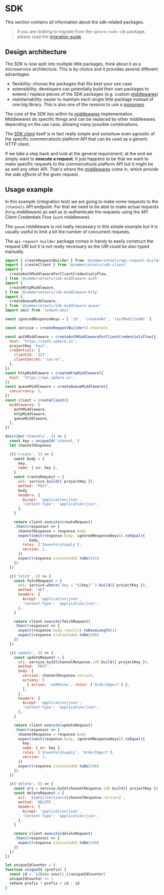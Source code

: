 # SDK

This section contains all information about the sdk-related packages.

> If you are looking to migrate from the `sphere-node-sdk` package, please read the [migration guide](/sdk/upgrading-from-sphere-node-sdk.md).


## Design architecture

The SDK is now split into multiple little packages, think about it as a *microservice* architecture. This is by choice and it provides several different advantages:
- flexibility: choose the packages that fits best your use case
- extensibility: developers can potentially build their own packages to extend / replace pieces of the SDK packages (e.g. custom [middlewares](/sdk/Middlewares.md))
- maintainability: easier to maintain each single little package instead of one big library. This is also one of the reasons to use a [monorepo](https://github.com/lerna/lerna)

The core of the SDK lies within its [middlewares](/sdk/Middlewares.md) implementation.
Middlewares do specific things and can be replaced by other middlewares depending on the use case, allowing many possible combinations.

The [SDK *client*](/sdk/api/README.md#sdk-client) itself is in fact really simple and somehow even agnostic of the specific commercetools platform API that can be used as a generic HTTP client.

If we take a step back and look at the general requirement, at the end we simply want to **execute a request**. It just happens to be that we want to make specific requests to the commercetools platform API but it might be as well any other API. That's where the [middlewares](/sdk/Middlewares.md) come in, which provide the *side effects* of the given request.


## Usage example

In this example (integration test) we are going to make some requests to the `/channels` API endpoint. For that we need to be able to make actual requests (`http` middleware) as well as to authenticate the requests using the API Client Credentials Flow (`auth` middleware).

The `queue` middleware is not really necessary in this simple example but it is usually useful to limit a bit the number of concurrent requests.

The `api-request-builder` package comes in handy to easily construct the request _URI_ but it is not really necessary as the _URI_ could be also typed manually.

```js
import { createRequestBuilder } from '@commercetools/api-request-builder'
import { createClient } from '@commercetools/sdk-client'
import {
  createAuthMiddlewareForClientCredentialsFlow,
} from '@commercetools/sdk-middleware-auth'
import {
  createHttpMiddleware,
} from '@commercetools/sdk-middleware-http'
import {
  createQueueMiddleware,
} from '@commercetools/sdk-middleware-queue'
import omit from 'lodash.omit'

const ignoredResponseKeys = [ 'id', 'createdAt', 'lastModifiedAt' ]

const service = createRequestBuilder().channels

const authMiddleware = createAuthMiddlewareForClientCredentialsFlow({
  host: 'https://auth.sphere.io',
  projectKey 'test',
  credentials: {
    clientId: '123',
    clientSecret: 'secret',
  },
})
const httpMiddleware = createHttpMiddleware({
  host: 'https://api.sphere.io',
})
const queueMiddleware = createQueueMiddleware({
  concurrency: 5,
})
const client = createClient({
  middlewares: [
    authMiddleware,
    httpMiddleware,
    queueMiddleware,
  ],
})

describe('Channels', () => {
  const key = uniqueId('channel_')
  let channelResponse

  it('create', () => {
    const body = {
      key,
      name: { en: key },
    }
    const createRequest = {
      uri: service.build({ projectKey }),
      method: 'POST',
      body,
      headers: {
        Accept: 'application/json',
        'Content-Type': 'application/json',
      },
    }

    return client.execute(createRequest)
    .then((response) => {
      channelResponse = response.body
      expect(omit(response.body, ignoredResponseKeys)).toEqual({
        ...body,
        roles: ['InventorySupply'],
        version: 1,
      })
      expect(response.statusCode).toBe(201)
    })
  })

  it('fetch', () => {
    const fetchRequest = {
      uri: service.where(`key = "${key}"`).build({ projectKey }),
      method: 'GET',
      headers: {
        Accept: 'application/json',
        'Content-Type': 'application/json',
      },
    }

    return client.execute(fetchRequest)
    .then((response) => {
      expect(response.body.results).toHaveLength(1)
      expect(response.statusCode).toBe(200)
    })
  })

  it('update', () => {
    const updateRequest = {
      uri: service.byId(channelResponse.id).build({ projectKey }),
      method: 'POST',
      body: {
        version: channelResponse.version,
        actions: [
          { action: 'addRoles', roles: ['OrderImport'] },
        ],
      },
      headers: {
        Accept: 'application/json',
        'Content-Type': 'application/json',
      },
    }

    return client.execute(updateRequest)
    .then((response) => {
      channelResponse = response.body
      expect(omit(response.body, ignoredResponseKeys)).toEqual({
        key,
        name: { en: key },
        roles: ['InventorySupply', 'OrderImport'],
        version: 2,
      })
      expect(response.statusCode).toBe(200)
    })
  })

  it('delete', () => {
    const uri = service.byId(channelResponse.id).build({ projectKey })
    const deleteRequest = {
      uri: `${uri}?version=${channelResponse.version}`,
      method: 'DELETE',
      headers: {
        Accept: 'application/json',
        'Content-Type': 'application/json',
      },
    }

    return client.execute(deleteRequest)
    .then((response) => {
      expect(response.statusCode).toBe(200)
    })
  })
})

let uniqueIdCounter = 0
function uniqueId (prefix) {
  const id = `${Date.now()}_${uniqueIdCounter}`
  uniqueIdCounter += 1
  return prefix ? prefix + id : id
}
```
